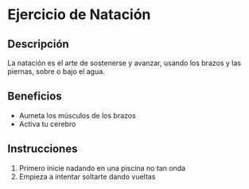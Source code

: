 # Ejercicio de Natación

## Descripción
La natación es el arte de sostenerse y avanzar, usando los brazos y las piernas, sobre o bajo el agua.

## Beneficios
- Aumeta los músculos de los brazos
- Activa tu cerebro

## Instrucciones
1. Primero inicie nadando en una piscina no tan onda
2. Empieza a intentar soltarte dando vueltas 

